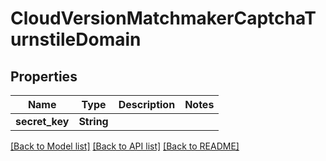 # CloudVersionMatchmakerCaptchaTurnstileDomain

## Properties

Name | Type | Description | Notes
------------ | ------------- | ------------- | -------------
**secret_key** | **String** |  | 

[[Back to Model list]](../README.md#documentation-for-models) [[Back to API list]](../README.md#documentation-for-api-endpoints) [[Back to README]](../README.md)


